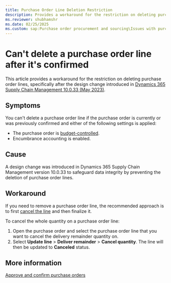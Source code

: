 ```yaml
---
title: Purchase Order Line Deletion Restriction
description: Provides a workaround for the restriction on deleting purchase order lines under certain conditions in Dynamics 365 Supply Chain Management.
ms.reviewer: shubhamshr
ms.date: 02/25/2025
ms.custom: sap:Purchase order procurement and sourcing\Issues with purchase orders
---
```

# Can't delete a purchase order line after it's confirmed

This article provides a workaround for the restriction on deleting purchase order lines, specifically after the design change introduced in [Dynamics 365 Supply Chain Management 10.0.33 (May 2023)](/dynamics365/supply-chain/get-started/whats-new-scm-10-0-33).

## Symptoms

You can't delete a purchase order line if the purchase order is currently or was previously confirmed and either of the following settings is applied:

- The purchase order is [budget-controlled](/dynamics365/supply-chain/procurement/tasks/create-purchase-order-governed-by-budget).
- Encumbrance accounting is enabled.

## Cause

A design change was introduced in Dynamics 365 Supply Chain Management version 10.0.33 to safeguard data integrity by preventing the deletion of purchase order lines.

## Workaround

If you need to remove a purchase order line, the recommended approach is to first [cancel the line](/dynamics365/supply-chain/procurement/purchase-order-approval-confirmation#canceling-purchase-orders) and then finalize it.

To cancel the whole quantity on a purchase order line:

1. Open the purchase order and select the purchase order line that you want to cancel the delivery remainder quantity on.
1. Select **Update line** > **Deliver remainder** > **Cancel quantity**. The line will then be updated to **Canceled** status.

## More information

[Approve and confirm purchase orders](/dynamics365/supply-chain/procurement/purchase-order-approval-confirmation)
